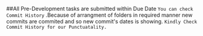 ##All Pre-Development tasks are submitted within Due Date `You can check Commit History` .Because of arrangment of folders in required manner new commits are commited and so new commit's dates is showing. `Kindly Check Commit History for our Punctuatality.` 
